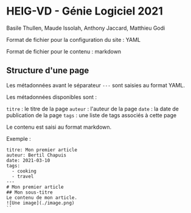# HEIG-VD - Génie Logiciel 2021

Basile Thullen, Maude Issolah, Anthony Jaccard, Matthieu Godi

Format de fichier pour la configuration du site : YAML

Format de fichier pour le contenu : markdown

## Structure d'une page

Les métadonnées avant le séparateur `---` sont saisies au format YAML.

Les métadonnées disponibles sont :

`titre` : le titre de la page
`auteur` : l'auteur de la page
`date` : la date de publication de la page
`tags` : une liste de tags associés à cette page

Le contenu est saisi au format markdown.

Exemple :

```
titre: Mon premier article
auteur: Bertil Chapuis
date: 2021-03-10
tags:
  - cooking
  - travel
---
# Mon premier article
## Mon sous-titre
Le contenu de mon article.
![Une image](./image.png)
``
